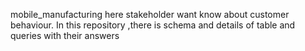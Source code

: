  mobile_manufacturing
here stakeholder want know about customer behaviour.
In this repository ,there is schema and details of table and queries with their answers
